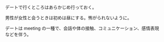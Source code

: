 デートで行くところはあらかじめ行っておく。

男性が女性と会うときは初めは昼にする。怖がられないように。

デートは meeting の一種で、会話や体の接触、コミュニケーション、感情表現などを伴う。
